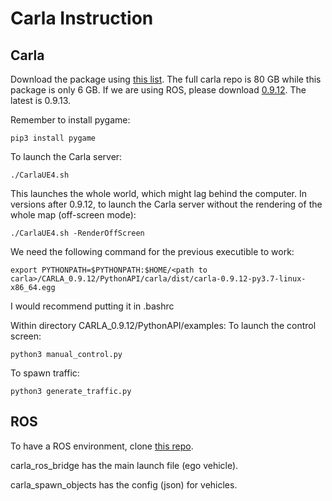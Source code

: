 # Carla Instruction
## Carla
Download the package using [this list](https://github.com/carla-simulator/carla/blob/master/Docs/download.md). 
The full carla repo is 80 GB while this package is only 6 GB. 
If we are using ROS, please download [0.9.12](https://github.com/carla-simulator/carla/releases/tag/0.9.12/). The latest is 0.9.13. 

Remember to install pygame: 
```
pip3 install pygame
```

To launch the Carla server:
```
./CarlaUE4.sh
```
This launches the whole world, which might lag behind the computer. 
In versions after 0.9.12, to launch the Carla server without the rendering of the whole map (off-screen mode): 
```
./CarlaUE4.sh -RenderOffScreen
```

We need the following command for the previous executible to work: 
```
export PYTHONPATH=$PYTHONPATH:$HOME/<path to carla>/CARLA_0.9.12/PythonAPI/carla/dist/carla-0.9.12-py3.7-linux-x86_64.egg
```
I would recommend putting it in .bashrc

Within directory CARLA_0.9.12/PythonAPI/examples: 
To launch the control screen: 
```
python3 manual_control.py
```
To spawn traffic: 
```
python3 generate_traffic.py
```

## ROS
To have a ROS environment, clone [this repo](https://github.com/carla-simulator/ros-bridge).

carla_ros_bridge has the main launch file (ego vehicle).

carla_spawn_objects has the config (json) for vehicles. 

